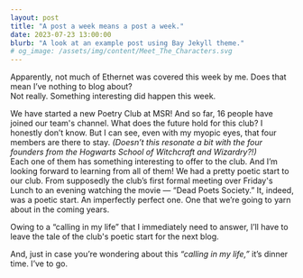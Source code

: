 ```yaml
---
layout: post
title: "A post a week means a post a week."
date: 2023-07-23 13:00:00
blurb: "A look at an example post using Bay Jekyll theme."
# og_image: /assets/img/content/Meet_The_Characters.svg
---
```


Apparently, not much of Ethernet was covered this week by me. Does that mean I’ve nothing to blog about? <br>
Not really. Something interesting did happen this week. <br>

We have started a new Poetry Club at MSR! And so far, 16 people have joined our team's channel. What does the future hold for this club? I honestly don’t know. But I can see, even with my myopic eyes, that four members are there to stay. <i>(Doesn’t this resonate a bit with the four founders from the Hogwarts School of Witchcraft and Wizardry?!)</i><br>
Each one of them has something interesting to offer to the club. And I’m looking forward to learning from all of them! We had a pretty poetic start to our club. From supposedly the club’s first formal meeting over Friday's Lunch to an evening watching the movie — “Dead Poets Society.” It, indeed, was a poetic start. An imperfectly perfect one. One that we’re going to yarn about in the coming years. <br>

Owing to a “calling in my life” that I immediately need to answer, I’ll have to leave the tale of the club's poetic start for the next blog. <br>

And, just in case you’re wondering about this <i>“calling in my life,”</i> it’s dinner time. I’ve to go.
